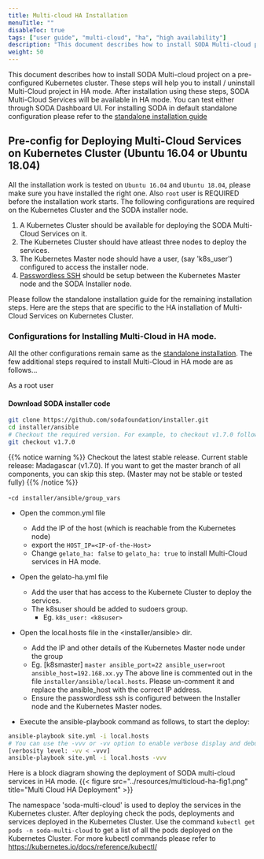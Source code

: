 ```yaml
---
title: Multi-cloud HA Installation
menuTitle: ""
disableToc: true
tags: ["user guide", "multi-cloud", "ha", "high availability"] 
description: "This document describes how to install SODA Multi-cloud project on a pre-configured Kubernetes cluster. These steps will help you to install / uninstall Multi-Cloud project. After installation using these steps, SODA Multi-Cloud Services will be available in HA mode. You can test either through SODA Dashboard UI or CLI"
weight: 50
---
```


This document describes how to install SODA Multi-cloud project on a pre-configured Kubernetes cluster. These steps will help you to install / uninstall Multi-Cloud project in HA mode. After installation using these steps, SODA Multi-Cloud Services will be available in HA mode. You can test either through SODA Dashboard UI.
For installing SODA in default standalone configuration please refer to the [standalone installation guide](https://docs.sodafoundation.io/soda-gettingstarted/installation-using-ansible/)

## Pre-config for Deploying Multi-Cloud Services on Kubernetes Cluster (Ubuntu 16.04 or Ubuntu 18.04)
All the installation work is tested on `Ubuntu 16.04` and `Ubuntu 18.04`, please make sure you have installed the right one. Also `root` user is REQUIRED before the installation work starts.
The following configurations are required on the Kubernetes Cluster and the SODA installer node. 
  1. A Kubernetes Cluster should be available for deploying the SODA Multi-Cloud Services on it.
  2. The Kubernetes Cluster should have atleast three nodes to deploy the services. 
  3. The Kubernetes Master node should have a user, (say 'k8s_user') configured to access the installer node.
  4. [Passwordless SSH](https://help.ubuntu.com/community/SSH/OpenSSH/Keys) should be setup between the Kubernetes Master node and the SODA Installer node.



Please follow the standalone installation guide for the remaining installation steps. 
Here are the steps that are specific to the HA installation of Multi-Cloud Services on Kubernetes Cluster.


### Configurations for Installing Multi-Cloud in HA mode.     
All the other configurations remain same as the [standalone installation](https://docs.sodafoundation.io/soda-gettingstarted/installation-using-ansible/). The few additional steps required to install Multi-Cloud in HA mode are as follows...

As a root user
#### Download SODA installer code
```bash
git clone https://github.com/sodafoundation/installer.git
cd installer/ansible
# Checkout the required version. For example, to checkout v1.7.0 follow
git checkout v1.7.0
```
{{% notice warning %}}
Checkout the latest stable release. Current stable release: Madagascar (v1.7.0). If you want to get the master branch of all components, you can skip this step. (Master may not be stable or tested fully)
{{% /notice %}}


 -`cd installer/ansible/group_vars`
 - Open the common.yml file
   - Add the IP of the host (which is reachable from the Kubernetes node)
   - export the `HOST_IP=<IP-of-the-Host>`
   - Change `gelato_ha: false` to `gelato_ha: true` to install Multi-Cloud services in HA mode.

 - Open the gelato-ha.yml file
   - Add the user that has access to the Kubernete Cluster to deploy the services.
   - The k8suser should be added to sudoers group.
     - Eg. `k8s_user: <k8suser> `

 - Open the local.hosts file in the <installer/ansible> dir.
   - Add the IP and other details of the Kubernetes Master node under the group
    - Eg. [k8smaster]
          `master ansible_port=22 ansible_user=root ansible_host=192.168.xx.yy`
          The above line is commented out in the file `installer/ansible/local.hosts`.
          Please un-comment it and replace the ansible_host with the correct IP address.
     - Ensure the passwordless ssh is configured between the Installer node and the Kubernetes Master nodes.

  -  Execute the ansible-playbook command as follows, to start the deploy:

```bash
ansible-playbook site.yml -i local.hosts
# You can use the -vvv or -vv option to enable verbose display and debug mode.
[verbosity level: -vv < -vvv]
ansible-playbook site.yml -i local.hosts -vvv
```

Here is a block diagram showing the deployment of SODA multi-cloud services in HA mode. 
{{< figure src="../resources/multicloud-ha-fig1.png" title="Multi Cloud HA Deployment" >}}



The namespace 'soda-multi-cloud' is used to deploy the services in the Kubernetes cluster.
After deploying check the pods, deployments and services deployed in the Kubernetes Cluster. 
Use the command `kubectl get pods -n soda-multi-cloud` to get a list of all the pods deployed on the Kubernetes Cluster. For more kubectl commands please refer to https://kubernetes.io/docs/reference/kubectl/



